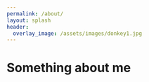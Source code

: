 ```yaml
---      
permalink: /about/
layout: splash
header:
  overlay_image: /assets/images/donkey1.jpg
---
```

#
#
# Something about me
#
#
